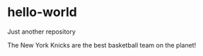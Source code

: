 # hello-world
Just another repository 

The New York Knicks are the best basketball team on the planet!
